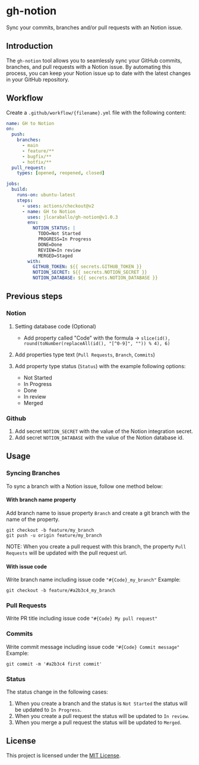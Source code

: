 # gh-notion

Sync your commits, branches and/or pull requests with an Notion issue.

## Introduction

The `gh-notion` tool allows you to seamlessly sync your GitHub commits, branches, and pull requests with a Notion issue. By automating this process, you can keep your Notion issue up to date with the latest changes in your GitHub repository.

## Workflow

Create a `.github/workflow/{filename}.yml` file with the following content:

```.yml
name: GH to Notion
on:
  push:
    branches:
      - main
      - feature/**
      - bugfix/**
      - hotfix/**
  pull_request:
    types: [opened, reopened, closed]

jobs:
  build:
    runs-on: ubuntu-latest
    steps:
      - uses: actions/checkout@v2
      - name: GH to Notion
        uses: jlcaraballo/gh-notion@v1.0.3
        env:
          NOTION_STATUS: |
            TODO=Not Started
            PROGRESS=In Progress
            DONE=Done
            REVIEW=In review
            MERGED=Staged
        with:
          GITHUB_TOKEN: ${{ secrets.GITHUB_TOKEN }}
          NOTION_SECRET: ${{ secrets.NOTION_SECRET }}
          NOTION_DATABASE: ${{ secrets.NOTION_DATABASE }}

```

## Previous steps

### Notion

1. Setting database code (Optional)

   - Add property called "Code" with the formula -> `slice(id(), round(toNumber(replaceAll(id(), "[^0-9]", "")) % 4), 6)`

2. Add properties type text (`Pull Requests`, `Branch`, `Commits`)

3. Add property type status (`Status`) with the example following options:
   - Not Started
   - In Progress
   - Done
   - In review
   - Merged

### Github

1. Add secret `NOTION_SECRET` with the value of the Notion integration secret.
2. Add secret `NOTION_DATABASE` with the value of the Notion database id.

## Usage

### Syncing Branches

To sync a branch with a Notion issue, follow one method below:

#### With branch name property

Add branch name to issue property `Branch` and create a git branch with the name of the property.

```shell
git checkout -b feature/my_branch
git push -u origin feature/my_branch
```

NOTE: When you create a pull request with this branch, the property `Pull Requests` will be updated with the pull request url.

#### With issue code

Write branch name including issue code `"#{Code}_my_branch"`
Example:

```shell
git checkout -b feature/#a2b3c4_my_branch
```

### Pull Requests

Write PR title including issue code `"#{Code} My pull request"`

### Commits

Write commit message including issue code `"#{Code} Commit message"`
Example:

```shell
git commit -m '#a2b3c4 first commit'
```

### Status

The status change in the following cases:

1. When you create a branch and the status is `Not Started` the status will be updated to `In Progress`.
1. When you create a pull request the status will be updated to `In review`.
1. When you merge a pull request the status will be updated to `Merged`.

## License

This project is licensed under the [MIT License](LICENSE).

